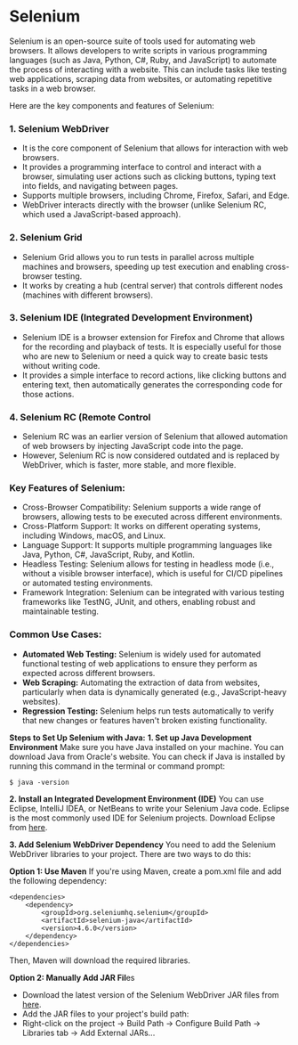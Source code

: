 # Selenium

Selenium is an open-source suite of tools used for automating web browsers. It allows developers to write scripts in various programming languages (such as Java, Python, C#, Ruby, and JavaScript) to automate the process of interacting with a website. This can include tasks like testing web applications, scraping data from websites, or automating repetitive tasks in a web browser.


Here are the key components and features of Selenium:
### **1. Selenium WebDriver**

- It is the core component of Selenium that allows for interaction with web browsers. <br>
- It provides a programming interface to control and interact with a browser, simulating user actions such as clicking buttons, typing text into fields, and navigating between pages. <br>
- Supports multiple browsers, including Chrome, Firefox, Safari, and Edge. <br>
- WebDriver interacts directly with the browser (unlike Selenium RC, which used a JavaScript-based approach). <br>


### **2. Selenium Grid**

- Selenium Grid allows you to run tests in parallel across multiple machines and browsers, speeding up test execution and enabling cross-browser testing. <br>
- It works by creating a hub (central server) that controls different nodes (machines with different browsers). <br>


### **3. Selenium IDE (Integrated Development Environment)**

- Selenium IDE is a browser extension for Firefox and Chrome that allows for the recording and playback of tests. It is especially useful for those who are new to Selenium or need a quick way to create basic tests without writing code. <br>
- It provides a simple interface to record actions, like clicking buttons and entering text, then automatically generates the corresponding code for those actions. <br>

### **4. Selenium RC (Remote Control**

- Selenium RC was an earlier version of Selenium that allowed automation of web browsers by injecting JavaScript code into the page.
- However, Selenium RC is now considered outdated and is replaced by WebDriver, which is faster, more stable, and more flexible.

### Key Features of Selenium:
- Cross-Browser Compatibility: Selenium supports a wide range of browsers, allowing tests to be executed across different environments. <br>
- Cross-Platform Support: It works on different operating systems, including Windows, macOS, and Linux. <br>
- Language Support: It supports multiple programming languages like Java, Python, C#, JavaScript, Ruby, and Kotlin. <br>
- Headless Testing: Selenium allows for testing in headless mode (i.e., without a visible browser interface), which is useful for CI/CD pipelines or automated testing environments. <br>
- Framework Integration: Selenium can be integrated with various testing frameworks like TestNG, JUnit, and others, enabling robust and maintainable testing. <br>


### Common Use Cases:
- **Automated Web Testing:** Selenium is widely used for automated functional testing of web applications to ensure they perform as expected across different browsers. <br>
- **Web Scraping:** Automating the extraction of data from websites, particularly when data is dynamically generated (e.g., JavaScript-heavy websites). <br>
- **Regression Testing:** Selenium helps run tests automatically to verify that new changes or features haven't broken existing functionality. <br>


**Steps to Set Up Selenium with Java:**
**1. Set up Java Development Environment**
Make sure you have Java installed on your machine. You can download Java from Oracle's website.
You can check if Java is installed by running this command in the terminal or command prompt:
```
$ java -version
```


**2. Install an Integrated Development Environment (IDE)**
You can use Eclipse, IntelliJ IDEA, or NetBeans to write your Selenium Java code. Eclipse is the most commonly used IDE for Selenium projects.
Download Eclipse from [here](https://www.eclipse.org/downloads/ "here").

**3. Add Selenium WebDriver Dependency**
You need to add the Selenium WebDriver libraries to your project. There are two ways to do this:

**Option 1: Use Maven**
If you're using Maven, create a pom.xml file and add the following dependency:
```
<dependencies>
    <dependency>
        <groupId>org.seleniumhq.selenium</groupId>
        <artifactId>selenium-java</artifactId>
        <version>4.6.0</version>
    </dependency>
</dependencies>
```

Then, Maven will download the required libraries.


**Option 2: Manually Add JAR Fil**es
- Download the latest version of the Selenium WebDriver JAR files from [here](https://www.selenium.dev/downloads/ "here").
- Add the JAR files to your project's build path:
- Right-click on the project → Build Path → Configure Build Path → Libraries tab → Add External JARs...


